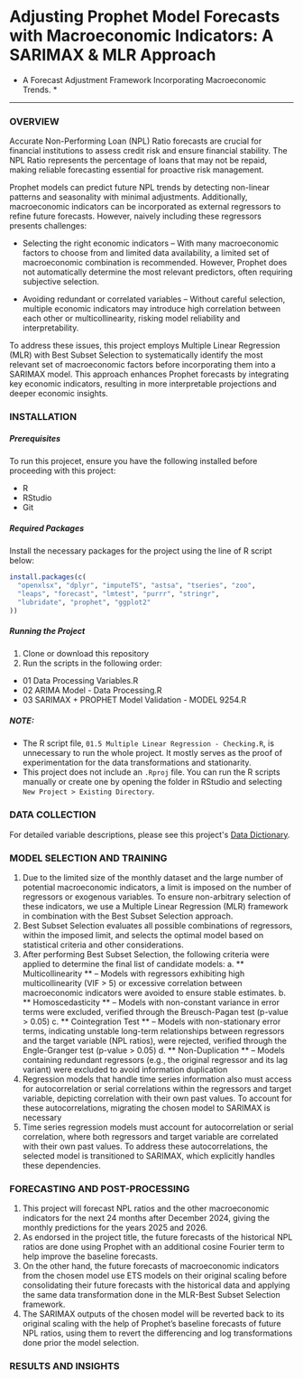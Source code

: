 # Adjusting Prophet Model Forecasts with Macroeconomic Indicators: A SARIMAX & MLR Approach

*  A Forecast Adjustment Framework Incorporating Macroeconomic Trends. *

___

### OVERVIEW

Accurate Non-Performing Loan (NPL) Ratio forecasts are crucial for financial institutions to assess credit risk and ensure financial stability. The NPL Ratio represents the percentage of loans that may not be repaid, making reliable forecasting essential for proactive risk management.

Prophet models can predict future NPL trends by detecting non-linear patterns and seasonality with minimal adjustments. Additionally, macroeconomic indicators can be incorporated as external regressors to refine future forecasts. However, naively including these regressors presents challenges:

*	Selecting the right economic indicators – With many macroeconomic factors to choose from and limited data availability, a limited set of macroeconomic combination is recommended. However, Prophet does not automatically determine the most relevant predictors, often requiring subjective selection.

*	Avoiding redundant or correlated variables – Without careful selection, multiple economic indicators may introduce high correlation between each other or multicollinearity, risking model reliability and interpretability.

To address these issues, this project employs Multiple Linear Regression (MLR) with Best Subset Selection to systematically identify the most relevant set of macroeconomic factors before incorporating them into a SARIMAX model. This approach enhances Prophet forecasts by integrating key economic indicators, resulting in more interpretable projections and deeper economic insights.


### INSTALLATION

##### Prerequisites

To run this projecet, ensure you have the following installed before proceeding with this project:

* R
* RStudio
* Git

##### Required Packages

Install the necessary packages for the project using the line of R script below:

```r
install.packages(c(
  "openxlsx", "dplyr", "imputeTS", "astsa", "tseries", "zoo",
  "leaps", "forecast", "lmtest", "purrr", "stringr",
  "lubridate", "prophet", "ggplot2"
))
```

##### Running the Project

1. Clone or download this repository
2. Run the scripts in the following order:
* 01 Data Processing Variables.R
* 02 ARIMA Model - Data Processing.R
* 03 SARIMAX + PROPHET Model Validation - MODEL 9254.R

##### NOTE: 
- The R script file, `01.5 Multiple Linear Regression - Checking.R`, is unnecessary to run the whole project. It mostly serves as the proof of experimentation for the data transformations and stationarity.
- This project does not include an `.Rproj` file. You can run the R scripts manually or create one by opening the folder in RStudio and selecting `New Project > Existing Directory`.

### DATA COLLECTION

For detailed variable descriptions, please see this project's [Data Dictionary]().

### MODEL SELECTION AND TRAINING

1.	Due to the limited size of the monthly dataset and the large number of potential macroeconomic indicators, a limit is imposed on the number of regressors or exogenous variables. To ensure non-arbitrary selection of these indicators, we use a Multiple Linear Regression (MLR) framework in combination with the Best Subset Selection approach.
2.	Best Subset Selection evaluates all possible combinations of regressors, within the imposed limit, and selects the optimal model based on statistical criteria and other considerations.
3.	After performing Best Subset Selection, the following criteria were applied to determine the final list of candidate models:
  a.	** Multicollinearity ** – Models with regressors exhibiting high multicollinearity (VIF > 5) or excessive correlation between macroeconomic indicators were avoided to ensure stable estimates.
  b.	** Homoscedasticity ** – Models with non-constant variance in error terms were excluded, verified through the Breusch-Pagan test (p-value > 0.05)
  c.	** Cointegration Test ** – Models with non-stationary error terms, indicating unstable long-term relationships between regressors and the target variable (NPL ratios), were rejected, verified through the Engle-Granger test (p-value > 0.05)
  d.	** Non-Duplication ** – Models containing redundant regressors (e.g., the original regressor and its lag variant) were excluded to avoid information duplication
4.	Regression models that handle time series information also must access for autocorrelation or serial correlations within the regressors and target variable, depicting correlation with their own past values. To account for these autocorrelations, migrating the chosen model to SARIMAX is necessary
5.	Time series regression models must account for autocorrelation or serial correlation, where both regressors and target variable are correlated with their own past values. To address these autocorrelations, the selected model is transitioned to SARIMAX, which explicitly handles these dependencies.

### FORECASTING AND POST-PROCESSING

1.	This project will forecast NPL ratios and the other macroeconomic indicators for the next 24 months after December 2024, giving the monthly predictions for the years 2025 and 2026.
2.	As endorsed in the project title, the future forecasts of the historical NPL ratios are done using Prophet with an additional cosine Fourier term to help improve the baseline forecasts.
3.	On the other hand, the future forecasts of macroeconomic indicators from the chosen model use ETS models on their original scaling before consolidating their future forecasts with the historical data and applying the same data transformation done in the MLR-Best Subset Selection framework. 
4.	The SARIMAX outputs of the chosen model will be reverted back to its original scaling with the help of Prophet’s baseline forecasts of future NPL ratios, using them to revert the differencing and log transformations done prior the model selection.

### RESULTS AND INSIGHTS

